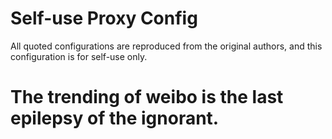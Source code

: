 # Self-use Proxy Config
All quoted configurations are reproduced from the original authors, and this configuration is for self-use only.

# The trending of weibo is the last epilepsy of the ignorant.

